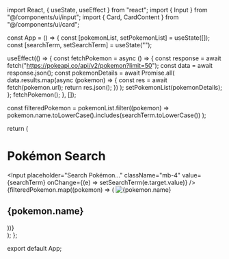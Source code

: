 import React, { useState, useEffect } from "react";
import { Input } from "@/components/ui/input";
import { Card, CardContent } from "@/components/ui/card";

const App = () => {
  const [pokemonList, setPokemonList] = useState([]);
  const [searchTerm, setSearchTerm] = useState("");

  useEffect(() => {
    const fetchPokemon = async () => {
      const response = await fetch("https://pokeapi.co/api/v2/pokemon?limit=50");
      const data = await response.json();
      const pokemonDetails = await Promise.all(
        data.results.map(async (pokemon) => {
          const res = await fetch(pokemon.url);
          return res.json();
        })
      );
      setPokemonList(pokemonDetails);
    };
    fetchPokemon();
  }, []);

  const filteredPokemon = pokemonList.filter((pokemon) =>
    pokemon.name.toLowerCase().includes(searchTerm.toLowerCase())
  );

  return (
    <div className="p-6 max-w-4xl mx-auto">
      <h1 className="text-3xl font-bold mb-4 text-center">Pokémon Search</h1>
      <Input
        placeholder="Search Pokémon..."
        className="mb-4"
        value={searchTerm}
        onChange={(e) => setSearchTerm(e.target.value)}
      />
      <div className="grid grid-cols-2 md:grid-cols-3 lg:grid-cols-4 gap-4">
        {filteredPokemon.map((pokemon) => (
          <Card key={pokemon.id} className="p-4 text-center shadow-lg">
            <img
              src={pokemon.sprites.front_default}
              alt={pokemon.name}
              className="w-24 h-24 mx-auto"
            />
            <h2 className="text-lg font-semibold capitalize mt-2">
              {pokemon.name}
            </h2>
          </Card>
        ))}
      </div>
    </div>
  );
};

export default App;
